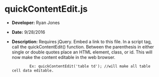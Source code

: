 # quickContentEdit.js

* __Developer:__ Ryan Jones
* __Date:__ 9/28/2016
* __Description:__ 	Requires jQuery. Embed a link to this file.
              In a script tag, call the quickContentEdit() function.
              Between the parenthesis in either single or double quotes
              place an HTML element, class, or id.
              This will now make the content editable in the web browser.

              Ex: quickContentEdit('table td'); //will make all table cell data editable.
